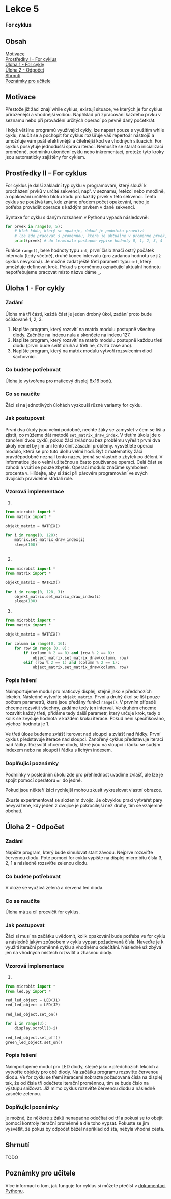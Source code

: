 # Lekce 5
### For cyklus
## Obsah
[Motivace](#motivace)    
[Prostředky I - For cyklus](#resources2)  
[Úloha 1 - For cykly ](#assignment1)  
[Úloha 2 - Odpočet ](#assignment2)  
[Shrnutí](#conclusion)  
[Poznámky pro učitele](#pozn)  

## Motivace <a name="motivace"/>
Přestože již žáci znají while cyklus, existují situace, ve kterých je for cyklus přirozenější a vhodnější volbou. Například při zpracování každého prvku v seznamu nebo při provádění určitých operací po pevně daný početkrát.

I když většinu programů využívající cykly, lze napsat pouze s využitím while cyklu, naučit se a pochopit for cyklus rozšiřuje váš repertoár nástrojů a umožňuje vám psát efektivnější a čitelnější kód ve vhodných situacích. For cyklus poskytuje jednodušší správu iterací. Nemusíte se starat o inicializaci proměnné, podmínku ukončení cyklu nebo inkrementaci, protože tyto kroky jsou automaticky zajištěny for cyklem.
## Prostředky II – For cyklus <a name="resources2"/>
For cyklus je další základní typ cyklu v programování, který slouží k procházení prvků v určité sekvenci, např. v seznamu, řetězci nebo množině, a opakování určitého bloku kódu pro každý prvek v této sekvenci. Tento cyklus se používá tam, kde známe předem počet opakování, nebo je potřeba provádět operace s každým prvkem v dané sekvenci.

Syntaxe for cyklu s daným rozsahem v Pythonu vypadá následovně:
```python
for prvek in range(0, 5):
    # blok kódu, který se opakuje, dokud je podmínka pravdivá
    # lze zde pracovat s promennou, ktera je aktualne v promenne prvek, napriklad:
    print(prvek) # do terminalu postupne vypise hodnoty 0, 1, 2, 3, 4
```
Funkce `range()`, bere hodnoty typu `int`, první číslo značí ostrý počátek intervalu (tedy včetně), druhé konec intervalu (pro zadanou hodnotu se již cyklus nevykoná). Je možné zadat ještě třetí parametr typu `int`, který umožňuje definovat krok. Pokud s proměnnou označující aktuální hodnotu nepotřebujeme pracovat místo názvu dáme `_`. 
## Úloha 1 - For cykly <a name="assignment1"/>
### Zadání
Úloha má tři části, každá část je jeden drobný úkol, zadání proto bude očíslované 1, 2, 3.
1. Napište program, který rozsvítí na matrix modulu postupně všechny diody. Začněte na indexu nula a skončete na indexu 127.
2. Napište program, který rozsvítí na matrix modulu postupně každou třetí diodu (první bude svítit druhá a třetí ne, čtvrtá zase ano).
3. Napište program, který na matrix modulu vytvoří rozsvícením diod šachovnici.
### Co budete potřebovat
Úloha je vytvořena pro maticový displej 8x16 bodů.
### Co se naučíte
Žáci si na jednotlivých úlohách vyzkouší různé varianty for cyklu.
### Jak postupovat
První dva úkoly jsou velmi podobné, nechte žáky se zamyslet v čem se liší a zjistit, co můžeme dát metodě `set_matrix_draw_index`. V třetím úkolu jde o zanoření dvou cyklů, pokud žáci zvládnou bez problému vyřešit první dva úkoly neměl by jim ani tento činit zásadní problémy. vysvětlete operaci modulo, která se pro tuto úlohu velmi hodí. Byť z matematiky žáci pravděpodobně neznají tento název, jedná se vlastně o zbytek po dělení. V informatice jde o velmi užitečnou a často používanou operaci. Celá část se zahodí a vrátí se pouze zbytek. Operaci modulo značíme symbolem procenta `%`. Hlídejte, aby si žáci při párovém programování ve svých dvojicích pravidelně střídali role.
### Vzorová implementace
1.     
```python
from microbit import *
from matrix import *

objekt_matrix = MATRIX()

for i in range(0, 128):
    matrix.set_matrix_draw_index(i)
    sleep(100)
    
```
2. 
```python
from microbit import *
from matrix import *

objekt_matrix = MATRIX()

for i in range(0, 128, 3):
    objekt_matrix.set_matrix_draw_index(i)
    sleep(100)
```
3. 
```python
from microbit import *
from matrix import *

objekt_matrix = MATRIX()

for column in range(0, 16):
    for row in range (0, 8):
        if (column % 2 == 0) and (row % 2 == 0):
            object_matrix.set_matrix_draw(column, row)
        elif (row % 2 == 1) and (column % 2 == 1):
            object_matrix.set_matrix_draw(column, row)
```

### Popis řešení
Naimportujeme modul pro maticový displej, stejně jako v předchozích lekcích. Následně vytvořte `objekt_matrix`. První a druhý úkol se liší pouze počtem parametrů, které jsou předány funkci `range()`. V prvním případě chceme rozsvítit všechny, zadáme tedy jen interval. Ve druhém chceme rozsvítit každý třetí, přidáme tedy další parametr, který určuje krok, tedy o kolik se zvyšuje hodnota v každém kroku iterace. Pokud není specifikováno, výchozí hodnota je 1.

Ve třetí úloze budeme zvlášť iterovat nad sloupci a zvlášť nad řádky. První cyklus představuje iterace nad sloupci. Zanořený cyklus představuje iteraci nad řádky. Rozsvítit chceme diody, které jsou na sloupci i řádku se sudým indexem nebo na sloupci i řádku s lichým indexem. 
### Doplňující poznámky 
Podmínky v posledním úkolu zde pro přehlednost uvádíme zvlášť, ale lze je spojit pomocí operátoru `or` do jedné.

Pokud jsou někteří žáci rychlejší mohou zkusit vykreslovat vlastní obrazce.

Zkuste experimentovat se složením dvojic. Je obvyklou praxí vytvářet páry nevyvážené, kdy jeden z dvojice je pokročilejší než druhý, tím se vzájemně obohatí.

## Úloha 2 - Odpočet <a name="assignment2"/>
### Zadání
Napište program, který bude simulovat start závodu. Nejprve rozsviťte červenou diodu. Poté pomocí for cyklu vypište na displej micro:bitu čísla 3, 2, 1 a následně rozsviťte zelenou diodu.
### Co budete potřebovat
V úloze se využívá zelená a červená led dioda.
### Co se naučíte
Úloha má za cíl procvičit for cyklus.
### Jak postupovat
Žáci si musí na začátku uvědomit, kolik opakování bude potřeba ve for cyklu a následně jakým způsobem v cyklu vypsat požadovaná čísla. Naveďte je k využití iterační proměnné cyklu a vhodnému odečítání. Následně už zbývá jen na vhodných místech rozsvítit a zhasnou diody.
### Vzorová implementace
1.     
```python
from microbit import *
from led.py import *

red_led_object = LED(J1)
red_led_object = LED(J2)

red_led_object.set_on()

for i in range(3):  
    display.scroll(3-i)

red_led_object.set_off()
green_led_object.set_on()
```

### Popis řešení
Naimportujeme modul pro LED diody, stejně jako v předchozích lekcích a vytvořte objekty pro obě diody. Na začátku programu rozsviťte červenou diodu. Ve for cyklu se třemi iteracemi zobrazte požadovaná čísla na displej tak, že od čísla tři odečtete iterační proměnnou, tím se bude číslo na výstupu snižovat. Již mimo cyklus rozsviťte červenou diodu a následně zasněte zelenou.
### Doplňující poznámky 
je možné, že některé z žáků nenapadne odečítat od tří a pokusí se to obejít pomocí kontroly iterační proměnné a dle toho vypsat. Pokuste se jim vysvětlit, že pokus by odpočet běžel například od sta, nebyla vhodná cesta.
## Shrnutí <a name="conclusion"/>
TODO
## Poznámky pro učitele <a name="pozn"/>
Více informací o tom, jak funguje for cyklus si můžete přečíst v [dokumentaci Pythonu](https://wiki.python.org/moin/ForLoop).
